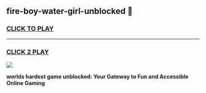 
## fire-boy-water-girl-unblocked 👋
<h3>
<a href="https://premium.freeplayer.one?title=fire-boy-water-girl-unblocked&ref=14F">CLICK TO PLAY</a></h3>
<hr>

<h3>
<a href="https://premium.freeplayer.one?title=fire-boy-water-girl-unblocked&ref=14F">CLICK 2 PLAY</a>
  
</h3>

<a href="https://premium.freeplayer.one?title=fire-boy-water-girl-unblocked&ref=12F/"><img src="https://clearcache.store/games.png"></a>


**worlds hardest game unblocked: Your Gateway to Fun and Accessible Online Gaming**
